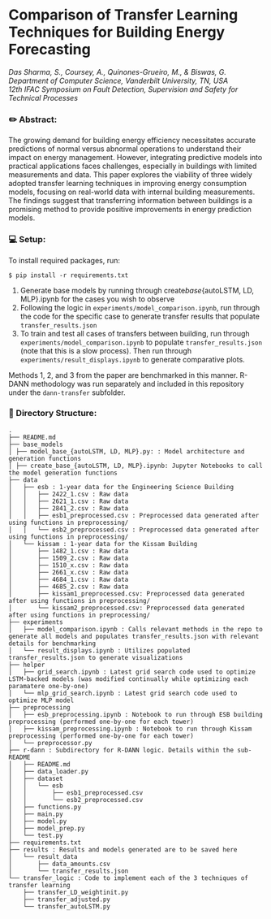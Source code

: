 # Comparison of Transfer Learning Techniques for Building Energy Forecasting

<i>Das Sharma, S., Coursey, A., Quinones-Grueiro, M., & Biswas, G.</br>
Department of Computer Science, Vanderbilt University, TN, USA</br>
12th IFAC Symposium on Fault Detection, Supervision and Safety for Technical Processes</i>

### **:pencil2: Abstract**:

The growing demand for building energy efficiency necessitates accurate predictions of normal versus abnormal operations to understand their impact on energy management. However, integrating predictive models into practical applications faces challenges, especially in buildings with limited measurements and data. This paper explores the viability of three widely adopted transfer learning techniques in improving energy consumption models, focusing on real-world data with internal building measurements. The findings suggest that transferring information between buildings is a promising method to provide positive improvements in energy prediction models.

### **:computer: Setup**:

To install required packages, run:

```
$ pip install -r requirements.txt
```

1. Generate base models by running through create*base*{autoLSTM, LD, MLP}.ipynb for the cases you wish to observe
2. Following the logic in `experiments/model_comparison.ipynb`, run through the code for the specific case to generate transfer results that populate `transfer_results.json`
3. To train and test all cases of transfers between building, run through `experiments/model_comparison.ipynb` to populate `transfer_results.json` (note that this is a slow process). Then run through `experiments/result_displays.ipynb` to generate comparative plots.

Methods 1, 2, and 3 from the paper are benchmarked in this manner. R-DANN methodology was run separately and included in this repository under the `dann-transfer` subfolder.

### **:open_file_folder: Directory Structure**:

```
.
├── README.md
├── base_models
│ ├── model_base_{autoLSTM, LD, MLP}.py: : Model architecture and generation functions
│ ├── create_base_{autoLSTM, LD, MLP}.ipynb: Jupyter Notebooks to call the model generation functions
├── data
│   ├── esb : 1-year data for the Engineering Science Building
│   │   ├── 2422_1.csv : Raw data
│   │   ├── 2621_1.csv : Raw data
│   │   ├── 2841_2.csv : Raw data
│   │   ├── esb1_preprocessed.csv : Preprocessed data generated after using functions in preprocessing/
│   │   └── esb2_preprocessed.csv : Preprocessed data generated after using functions in preprocessing/
│   └── kissam : 1-year data for the Kissam Building
│       ├── 1482_1.csv : Raw data
│       ├── 1509_2.csv : Raw data
│       ├── 1510_x.csv : Raw data
│       ├── 2661_x.csv : Raw data
│       ├── 4684_1.csv : Raw data
│       ├── 4685_2.csv : Raw data
│       ├── kissam1_preprocessed.csv: Preprocessed data generated after using functions in preprocessing/
│       └── kissam2_preprocessed.csv: Preprocessed data generated after using functions in preprocessing/
├── experiments
│   ├── model_comparison.ipynb : Calls relevant methods in the repo to generate all models and populates transfer_results.json with relevant details for benchmarking
│   └── result_displays.ipynb : Utilizes populated transfer_results.json to generate visualizations
├── helper
│   ├── grid_search.ipynb : Latest grid search code used to optimize LSTM-backed models (was modified continually while optimizing each paramatere one-by-one)
│   └── mlp_grid_search.ipynb : Latest grid search code used to optimize MLP model
├── preprocessing
│   ├── esb_preprocessing.ipynb : Notebook to run through ESB building preprocessing (performed one-by-one for each tower)
│   ├── kissam_preprocessing.ipynb : Notebook to run through Kissam preprocessing (performed one-by-one for each tower)
│   └── preprocessor.py
├── r-dann : Subdirectory for R-DANN logic. Details within the sub-README
│   ├── README.md
│   ├── data_loader.py
│   ├── dataset
│   │   └── esb
│   │       ├── esb1_preprocessed.csv
│   │       └── esb2_preprocessed.csv
│   ├── functions.py
│   ├── main.py
│   ├── model.py
│   ├── model_prep.py
│   └── test.py
├── requirements.txt
├── results : Results and models generated are to be saved here
│   └── result_data
│       ├── data_amounts.csv
│       └── transfer_results.json
└── transfer_logic : Code to implement each of the 3 techniques of transfer learning
    ├── transfer_LD_weightinit.py
    ├── transfer_adjusted.py
    └── transfer_autoLSTM.py
```
